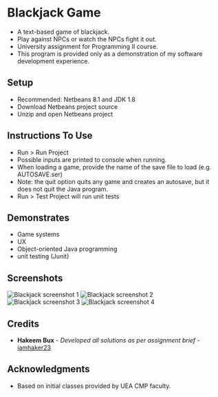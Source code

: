 # Blackjack Game

* A text-based game of blackjack.
* Play against NPCs or watch the NPCs fight it out.
* University assignment for Programming II course.
* This program is provided only as a demonstration of my software development experience.

## Setup

* Recommended: Netbeans 8.1 and JDK 1.8
* Download Netbeans project source
* Unzip and open Netbeans project

## Instructions To Use

* Run > Run Project 
* Possible inputs are printed to console when running.
* When loading a game, provide the name of the save file to load (e.g. AUTOSAVE.ser)
* Note: the quit option quits any game and creates an autosave, but it does not quit the Java program.
* Run > Test Project will run unit tests

## Demonstrates

* Game systems
* UX
* Object-oriented Java programming
* unit testing (Junit)

## Screenshots

![Blackjack screenshot 1](https://github.com/iamhaker23/portfolio/tree/master/blackjack/1.PNG?raw=true "First game")
![Blackjack screenshot 2](https://github.com/iamhaker23/portfolio/tree/master/blackjack/2.PNG?raw=true "Playing")
![Blackjack screenshot 3](https://github.com/iamhaker23/portfolio/tree/master/blackjack/3.PNG?raw=true "Saving")
![Blackjack screenshot 4](https://github.com/iamhaker23/portfolio/tree/master/blackjack/4.PNG?raw=true "Loaded")

## Credits

* **Hakeem Bux** - *Developed all solutions as per assignment brief* - [iamhaker23](https://github.com/iamhaker23)

## Acknowledgments

* Based on initial classes provided by UEA CMP faculty.
